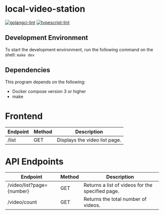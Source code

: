 # local-video-station

[![golangci-lint](https://github.com/Syu-fu/local-video-station/actions/workflows/golangci-lint.yml/badge.svg)](https://github.com/Syu-fu/local-video-station/actions/workflows/golangci-lint.yml)
[![typescript-lint](https://github.com/Syu-fu/local-video-station/actions/workflows/typescript-lint.yml/badge.svg)](https://github.com/Syu-fu/local-video-station/actions/workflows/typescript-lint.yml)

## Development Environment

To start the development environment, run the following command on the shell:
`make dev`

## Dependencies

This program depends on the following:

- Docker compose version 3 or higher
- make

# Frontend

| Endpoint | Method | Description                   |
| -------- | ------ | ----------------------------- |
| /list    | GET    | Displays the video list page. |

# API Endpoints

| Endpoint                  | Method | Description                                      |
| ------------------------- | ------ | ------------------------------------------------ |
| /video/list?page={number} | GET    | Returns a list of videos for the specified page. |
| /video/count              | GET    | Returns the total number of videos.              |
